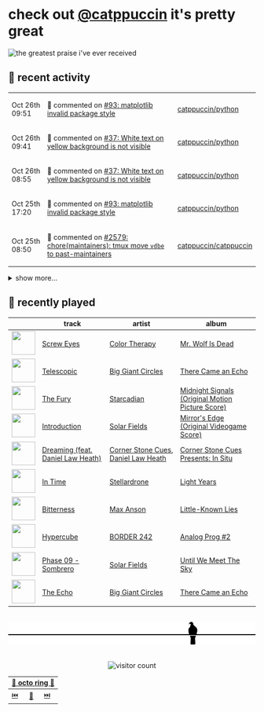 # check out [@catppuccin](https://github.com/catppuccin) it's pretty great

![the greatest praise i've ever received](https://github.com/user-attachments/assets/ad888e4f-7a22-4eac-85a7-744eacd8eb46)

## 📅 recent activity

<!-- SCRIPT:REPLACE:GITHUB -->
<table>
<tbody>
<tr>
<td><span title='2024-10-26T09:51:12+00:00'>Oct 26th 09:51</span></td>
<td>

💬 commented on [#93: matplotlib invalid package style](https://github.com/catppuccin/python/issues/93)

</td>
<td>

[catppuccin/python](https://github.com/catppuccin/python)

</td>
</tr>
<tr>
<td><span title='2024-10-26T09:41:01+00:00'>Oct 26th 09:41</span></td>
<td>

💬 commented on [#37: White text on yellow background is not visible](https://github.com/catppuccin/python/issues/37)

</td>
<td>

[catppuccin/python](https://github.com/catppuccin/python)

</td>
</tr>
<tr>
<td><span title='2024-10-26T08:55:48+00:00'>Oct 26th 08:55</span></td>
<td>

💬 commented on [#37: White text on yellow background is not visible](https://github.com/catppuccin/python/issues/37)

</td>
<td>

[catppuccin/python](https://github.com/catppuccin/python)

</td>
</tr>
<tr>
<td><span title='2024-10-25T17:20:40+00:00'>Oct 25th 17:20</span></td>
<td>

💬 commented on [#93: matplotlib invalid package style](https://github.com/catppuccin/python/issues/93)

</td>
<td>

[catppuccin/python](https://github.com/catppuccin/python)

</td>
</tr>
<tr>
<td><span title='2024-10-25T08:50:11+00:00'>Oct 25th 08:50</span></td>
<td>

💬 commented on [#2579: chore(maintainers): tmux move `vdbe` to past-maintainers](https://github.com/catppuccin/catppuccin/pull/2579)

</td>
<td>

[catppuccin/catppuccin](https://github.com/catppuccin/catppuccin)

</td>
</tr>
</tbody>
</table>

<details>
<summary>show more...</summary>
<table>
<tbody>
<tr>
<td><span title='2024-10-25T08:28:18+00:00'>Oct 25th 08:28</span></td>
<td>

💬 commented on [#93: matplotlib invalid package style](https://github.com/catppuccin/python/issues/93)

</td>
<td>

[catppuccin/python](https://github.com/catppuccin/python)

</td>
</tr>
<tr>
<td><span title='2024-10-20T10:38:21+00:00'>Oct 20th 10:38</span></td>
<td>

⭐ starred a repository

</td>
<td>

[doitsujin/dxvk](https://github.com/doitsujin/dxvk)

</td>
</tr>
<tr>
<td><span title='2024-10-20T10:14:59+00:00'>Oct 20th 10:14</span></td>
<td>

🚀 opened [#18: feat: add flashcard quiz byte](https://github.com/coreyja/crowd-source-bytes/pull/18)

</td>
<td>

[coreyja/crowd-source-bytes](https://github.com/coreyja/crowd-source-bytes)

</td>
</tr>
<tr>
<td><span title='2024-10-17T11:56:26+00:00'>Oct 17th 11:56</span></td>
<td>

💬 commented on [#55: Add aliases for ANSI/terminal colors](https://github.com/catppuccin/whiskers/issues/55)

</td>
<td>

[catppuccin/whiskers](https://github.com/catppuccin/whiskers)

</td>
</tr>
<tr>
<td><span title='2024-10-12T10:18:20+00:00'>Oct 12th 10:18</span></td>
<td>

🚢 pushed 1 commit to `main`

</td>
<td>

[backwardspy/dots](https://github.com/backwardspy/dots)

</td>
</tr>
<tr>
<td><span title='2024-10-12T10:16:01+00:00'>Oct 12th 10:16</span></td>
<td>

🚢 pushed 1 commit to `main`

</td>
<td>

[backwardspy/dots](https://github.com/backwardspy/dots)

</td>
</tr>
<tr>
<td><span title='2024-10-12T10:12:21+00:00'>Oct 12th 10:12</span></td>
<td>

🚢 pushed 1 commit to `main`

</td>
<td>

[backwardspy/dots](https://github.com/backwardspy/dots)

</td>
</tr>
<tr>
<td><span title='2024-10-12T09:58:38+00:00'>Oct 12th 09:58</span></td>
<td>

🚢 pushed 1 commit to `main`

</td>
<td>

[backwardspy/dots](https://github.com/backwardspy/dots)

</td>
</tr>
<tr>
<td><span title='2024-10-12T09:36:16+00:00'>Oct 12th 09:36</span></td>
<td>

🚢 pushed 1 commit to `main`

</td>
<td>

[backwardspy/dots](https://github.com/backwardspy/dots)

</td>
</tr>
<tr>
<td><span title='2024-10-12T09:27:18+00:00'>Oct 12th 09:27</span></td>
<td>

🚢 pushed 1 commit to `main`

</td>
<td>

[catppuccin/whiskers](https://github.com/catppuccin/whiskers)

</td>
</tr>
<tr>
<td><span title='2024-10-12T09:27:17+00:00'>Oct 12th 09:27</span></td>
<td>

🎉 closed [#54: chore(main): release 2.5.1](https://github.com/catppuccin/whiskers/pull/54)

</td>
<td>

[catppuccin/whiskers](https://github.com/catppuccin/whiskers)

</td>
</tr>
<tr>
<td><span title='2024-10-12T09:21:46+00:00'>Oct 12th 09:21</span></td>
<td>

🚢 pushed 1 commit to `main`

</td>
<td>

[catppuccin/whiskers](https://github.com/catppuccin/whiskers)

</td>
</tr>
<tr>
<td><span title='2024-10-12T09:21:46+00:00'>Oct 12th 09:21</span></td>
<td>

🎉 closed [#46: fix(deps): update rust crate anyhow to v1.0.89](https://github.com/catppuccin/whiskers/pull/46)

</td>
<td>

[catppuccin/whiskers](https://github.com/catppuccin/whiskers)

</td>
</tr>
<tr>
<td><span title='2024-10-12T09:21:32+00:00'>Oct 12th 09:21</span></td>
<td>

🚢 pushed 1 commit to `main`

</td>
<td>

[catppuccin/whiskers](https://github.com/catppuccin/whiskers)

</td>
</tr>
<tr>
<td><span title='2024-10-12T09:21:32+00:00'>Oct 12th 09:21</span></td>
<td>

🎉 closed [#47: fix(deps): update rust crate clap to v4.5.20](https://github.com/catppuccin/whiskers/pull/47)

</td>
<td>

[catppuccin/whiskers](https://github.com/catppuccin/whiskers)

</td>
</tr>
</tbody>
</table>
</details>
<!-- SCRIPT:REPLACE:GITHUB -->

## 🎵 recently played

<!-- SCRIPT:REPLACE:SPOTIFY -->
| | track | artist | album |
| - | - | - | - |
| <img src="https://i.scdn.co/image/ab67616d00004851f12903fef70ef4c0dea29f28" width="48" height="48"> | [Screw Eyes](https://open.spotify.com/track/4wCCtqNwcQBnqrw86ub4H0) | [Color Therapy](https://open.spotify.com/artist/72d4HFunvDNYHwmaVxZLLQ) | [Mr. Wolf Is Dead](https://open.spotify.com/track/4wCCtqNwcQBnqrw86ub4H0) |
| <img src="https://i.scdn.co/image/ab67616d00004851a579c03b8354bb5d2e332e7a" width="48" height="48"> | [Telescopic](https://open.spotify.com/track/5Fcc5ZvKZYu0C2JIr093IO) | [Big Giant Circles](https://open.spotify.com/artist/6xgUHoQfcHv3MuB9I9z6RO) | [There Came an Echo](https://open.spotify.com/track/5Fcc5ZvKZYu0C2JIr093IO) |
| <img src="https://i.scdn.co/image/ab67616d0000485103e0368dbdbd2e4b80a0a363" width="48" height="48"> | [The Fury](https://open.spotify.com/track/4nMggpnbvfo10j4zJflt9z) | [Starcadian](https://open.spotify.com/artist/3I0ceM8qfqhCKGepaswmVg) | [Midnight Signals (Original Motion Picture Score)](https://open.spotify.com/track/4nMggpnbvfo10j4zJflt9z) |
| <img src="https://i.scdn.co/image/ab67616d0000485184ffaa884f1344f916f87299" width="48" height="48"> | [Introduction](https://open.spotify.com/track/2QBw72MiksITj0490637BN) | [Solar Fields](https://open.spotify.com/artist/7GyhmlEy51sGUE09A5AWzc) | [Mirror's Edge (Original Videogame Score)](https://open.spotify.com/track/2QBw72MiksITj0490637BN) |
| <img src="https://i.scdn.co/image/ab67616d000048515274b5764f98b36833a45e15" width="48" height="48"> | [Dreaming (feat. Daniel Law Heath)](https://open.spotify.com/track/06eAJMuTgnoRUBjfQsfT7X) | [Corner Stone Cues](https://open.spotify.com/artist/0kNyq4Q2UEmIeuySw9myZc), [Daniel Law Heath](https://open.spotify.com/artist/5EA3M9YLT4PsLOorVSafbD) | [Corner Stone Cues Presents: In Situ](https://open.spotify.com/track/06eAJMuTgnoRUBjfQsfT7X) |
| <img src="https://i.scdn.co/image/ab67616d0000485138aac529b900cb07a4553591" width="48" height="48"> | [In Time](https://open.spotify.com/track/4hjLwIRcqoHw270FLn40M6) | [Stellardrone](https://open.spotify.com/artist/5WUuOv4NOeXvCzjQnmKqTA) | [Light Years](https://open.spotify.com/track/4hjLwIRcqoHw270FLn40M6) |
| <img src="https://i.scdn.co/image/ab67616d00004851facb27cbd7fd2cab2d76b052" width="48" height="48"> | [Bitterness](https://open.spotify.com/track/5n9L6XZyy7VjJEFSYUhxcp) | [Max Anson](https://open.spotify.com/artist/0l9K0AlV07ElrZmH8mQqkQ) | [Little-Known Lies](https://open.spotify.com/track/5n9L6XZyy7VjJEFSYUhxcp) |
| <img src="https://i.scdn.co/image/ab67616d000048510c1cd1e5b9d3f51d5f13c03c" width="48" height="48"> | [Hypercube](https://open.spotify.com/track/7dvv9Xfks87yuxeuRq3npr) | [BORDER 242](https://open.spotify.com/artist/3Ko2NZ5lUHGbI5ZcCTcePO) | [Analog Prog #2](https://open.spotify.com/track/7dvv9Xfks87yuxeuRq3npr) |
| <img src="https://i.scdn.co/image/ab67616d000048517ac1d72211d93028cddc84b9" width="48" height="48"> | [Phase 09 - Sombrero](https://open.spotify.com/track/4uKzc4cK3OOzVPluOAoBj2) | [Solar Fields](https://open.spotify.com/artist/7GyhmlEy51sGUE09A5AWzc) | [Until We Meet The Sky](https://open.spotify.com/track/4uKzc4cK3OOzVPluOAoBj2) |
| <img src="https://i.scdn.co/image/ab67616d00004851a579c03b8354bb5d2e332e7a" width="48" height="48"> | [The Echo](https://open.spotify.com/track/3WW2y8rIVGpw0LovBY4nH5) | [Big Giant Circles](https://open.spotify.com/artist/6xgUHoQfcHv3MuB9I9z6RO) | [There Came an Echo](https://open.spotify.com/track/3WW2y8rIVGpw0LovBY4nH5) |

<!-- SCRIPT:REPLACE:SPOTIFY -->

<br>

<div align="center">

<picture>
    <source media="(prefers-color-scheme: light)" srcset="assets/pigeon-light.svg">
    <source media="(prefers-color-scheme: dark)" srcset="assets/pigeon-dark.svg">
    <img alt="pigeon sitting on a wire" src="assets/pigeon-light.svg">
</picture>

<br>
<br>

![visitor count](https://profile-counter.glitch.me/backwardspy/count.svg)

<table>
    <thead>
        <th colspan="3"><a href="https://octo-ring.com">🐙 octo ring 🐙</a></th>
    </thead>
    <tbody>
        <td><a href="https://octo-ring.com/p/backwardspy/prev">⏮️</a></td>
        <td><a href="https://octo-ring.com/p/backwardspy/random">🔀</a></td>
        <td><a href="https://octo-ring.com/p/backwardspy/next">⏭️</a></td>
    </tbody>
</table>

</div>
